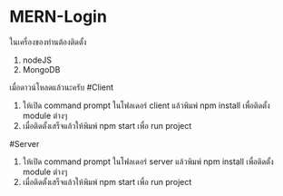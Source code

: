 # MERN-Login
ในเครื่องของท่านต้องติดตั้ง 
1. nodeJS
2. MongoDB

เมื่อดาวน์โหลดแล้วนะครับ 
#Client
1. ให้เปิด command prompt ในโฟลเดอร์ client แล้วพิมพ์ npm install เพื่อติดตั้ง module ต่างๆ 
2.  เมื่อติดตั้งเสร็จแล้วให้พิมพ์ npm start เพื่อ run project

#Server
1. ให้เปิด command prompt ในโฟลเดอร์ server แล้วพิมพ์ npm install เพื่อติดตั้ง module ต่างๆ 
2. เมื่อติดตั้งเสร็จแล้วให้พิมพ์ npm start เพื่อ run project
